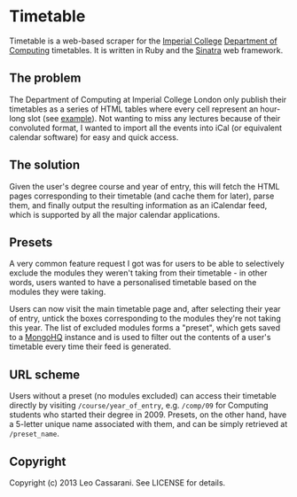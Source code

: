 # Timetable

Timetable is a web-based scraper for the [Imperial College](http://www.imperial.ac.uk) [Department of Computing](http://www.doc.ic.ac.uk) timetables. It is written in Ruby and the [Sinatra](http://www.sinatrarb.com/) web framework.

## The problem

The Department of Computing at Imperial College London only publish their timetables as a series of HTML tables where every cell represent an hour-long slot (see [example](http://www.doc.ic.ac.uk/internal/timetables/autumn/class/3_2_11.htm)). Not wanting to miss any lectures because of their convoluted format, I wanted to import all the events into iCal (or equivalent calendar software) for easy and quick access.

## The solution

Given the user's degree course and year of entry, this will fetch the HTML pages corresponding to their timetable (and cache them for later), parse them, and finally output the resulting information as an iCalendar feed, which is supported by all the major calendar applications.

## Presets

A very common feature request I got was for users to be able to selectively exclude the modules they weren't taking from their timetable - in other words, users wanted to have a personalised timetable based on the modules they were taking.

Users can now visit the main timetable page and, after selecting their year of entry, untick the boxes corresponding to the modules they're not taking this year. The list of excluded modules forms a "preset", which gets saved to a [MongoHQ](http://mongohq.com) instance and is used to filter out the contents of a user's timetable every time their feed is generated.

## URL scheme

Users without a preset (no modules excluded) can access their timetable directly by visiting `/course/year_of_entry`, e.g. `/comp/09` for Computing students who started their degree in 2009. Presets, on the other hand, have a 5-letter unique name associated with them, and can be simply retrieved at `/preset_name`.

## Copyright

Copyright (c) 2013 Leo Cassarani. See LICENSE for details.
